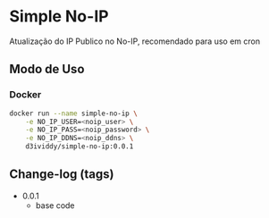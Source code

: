 # Simple No-IP

Atualização do IP Publico no No-IP, recomendado para uso em cron

## Modo de Uso

### Docker

```sh
docker run --name simple-no-ip \
    -e NO_IP_USER=<noip_user> \
    -e NO_IP_PASS=<noip_password> \
    -e NO_IP_DDNS=<noip_ddns> \
    d3ividdy/simple-no-ip:0.0.1
```

## Change-log (tags)

- 0.0.1
  - base code
